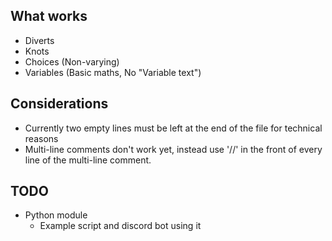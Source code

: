 ## What works
* Diverts
* Knots
* Choices (Non-varying)
* Variables (Basic maths, No "Variable text")

## Considerations
* Currently two empty lines must be left at the end of the file for technical reasons
* Multi-line comments don't work yet, instead use '//' in the front of every line of the multi-line comment.

## TODO
* Python module
    * Example script and discord bot using it